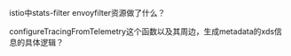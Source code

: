 istio中stats-filter envoyfilter资源做了什么？


configureTracingFromTelemetry这个函数以及其周边，生成metadata的xds信息的具体逻辑？